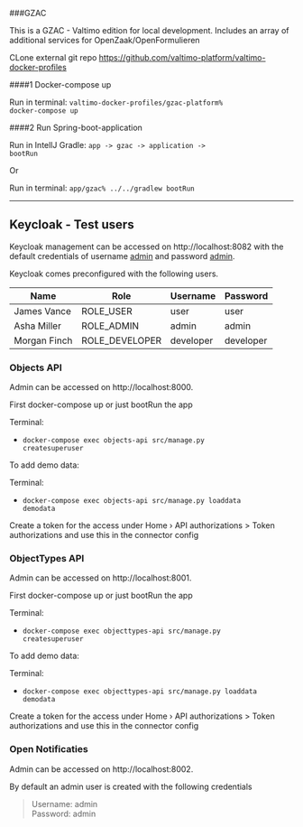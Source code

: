 ###GZAC

This is a GZAC - Valtimo edition for local development.
Includes an array of additional services for OpenZaak/OpenFormulieren

CLone external git repo https://github.com/valtimo-platform/valtimo-docker-profiles

####1 Docker-compose up

Run in terminal:
<code>valtimo-docker-profiles/gzac-platform% docker-compose up</code>

####2 Run Spring-boot-application

Run in IntellJ Gradle: <code>app -> gzac -> application -> bootRun</code>

Or

Run in terminal: <code>app/gzac% ../../gradlew bootRun</code>

---

## Keycloak - Test users

Keycloak management can be accessed on http://localhost:8082 with the default credentials of username <ins>admin</ins> and password <ins>admin</ins>.

Keycloak comes preconfigured with the following users. 

| Name | Role | Username | Password |
|---|---|---|---|
| James Vance | ROLE_USER | user | user |
| Asha Miller | ROLE_ADMIN | admin | admin |
| Morgan Finch | ROLE_DEVELOPER | developer | developer |

### Objects API 

Admin can be accessed on http://localhost:8000.

First docker-compose up or just bootRun the app

Terminal:
- <code>docker-compose exec objects-api src/manage.py createsuperuser</code>  

To add demo data:

Terminal:
- <code>docker-compose exec objects-api src/manage.py loaddata demodata</code>

Create a token for the access under Home › API authorizations > Token authorizations and use this in the connector config


### ObjectTypes API

Admin can be accessed on http://localhost:8001.

First docker-compose up or just bootRun the app

Terminal:
- <code>docker-compose exec objecttypes-api src/manage.py createsuperuser</code>

To add demo data:

Terminal:
- <code>docker-compose exec objecttypes-api src/manage.py loaddata demodata</code>

Create a token for the access under Home › API authorizations > Token authorizations and use this in the connector config


### Open Notificaties

Admin can be accessed on http://localhost:8002.

By default an admin user is created with the following credentials

>Username: admin  
>Password: admin